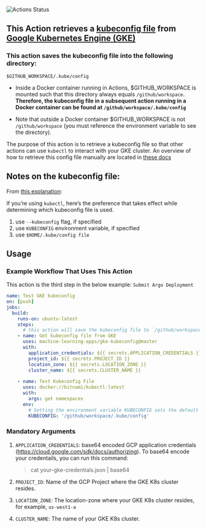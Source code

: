 ![Actions Status](https://github.com/machine-learning-apps/gke-kubeconfig/workflows/Build/badge.svg)

## This Action retrieves a [kubeconfig file](https://kubernetes.io/docs/tasks/access-application-cluster/configure-access-multiple-clusters/) from [Google Kubernetes Engine (GKE)](https://cloud.google.com/kubernetes-engine/)

### This action saves the kubeconfig file into the following directory:

`$GITHUB_WORKSPACE/.kube/config`

- Inside a Docker container running in Actions, $GITHUB_WORKSPACE is mounted such that this directory always equals `/github/workspace`. **Therefore, the kubeconfig file in a subsequent action running in a Docker container can be found at `/github/workspace/.kube/config`**

- Note that outside a Docker container $GITHUB_WORKSPACE is not `/github/workspace` (you must reference the environment variable to see the directory). 

The purpose of this action is to retrieve a kubeconfig file so that other actions can use `kubectl` to interact with your GKE cluster.  An overview of how to retrieve this config file manually are located in [these docs](https://cloud.google.com/kubernetes-engine/docs/how-to/cluster-access-for-kubectl)


## Notes on the kubeconfig file:

From [this explanation](https://ahmet.im/blog/mastering-kubeconfig/):

If you’re using `kubectl`, here’s the preference that takes effect while determining which kubeconfig file is used.

1. use `--kubeconfig` flag, if specified
2. use `KUBECONFIG` environment variable, if specified
3. use `$HOME/.kube/config file`


## Usage

### Example Workflow That Uses This Action

This action is the third step in the below example: `Submit Argo Deployment`

```yaml
name: Test GKE kubeconfig
on: [push]
jobs:
  build:
    runs-on: ubuntu-latest
    steps:
      # this action will save the kubeconfig file to `/github/workspace/.kube/config`, which is visible to subsequent steps.
    - name: Get kubeconfig file from GKE
      uses: machine-learning-apps/gke-kubeconfig@master
      with:
        application_credentials: ${{ secrets.APPLICATION_CREDENTIALS }}
        project_id: ${{ secrets.PROJECT_ID }}
        location_zone: ${{ secrets.LOCATION_ZONE }}
        cluster_name: ${{ secrets.CLUSTER_NAME }}
        
    - name: Test Kubeconfig File
      uses: docker://bitnami/kubectl:latest
      with:
        args: get namespaces
      env:
        # Setting the environment variable KUBECONFIG sets the default config file that kubectl looks for.
        KUBECONFIG: '/github/workspace/.kube/config'
```

### Mandatory Arguments

1. `APPLICATION_CREDENTIALS`: base64 encoded GCP application credentials (https://cloud.google.com/sdk/docs/authorizing).  To base64 encode your credentails, you can run this command:

    > cat your-gke-credentials.json | base64

2. `PROJECT_ID`: Name of the GCP Project where the GKE K8s cluster resides.
3. `LOCATION_ZONE`: The location-zone where your GKE K8s cluster resides, for example, `us-west1-a`
4. `CLUSTER_NAME`: The name of your GKE K8s cluster.